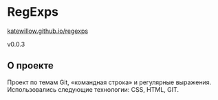 # RegExps
[katewillow.github.io/regexps](https://katewillow.github.io/regexps) 

v0.0.3

## О проекте 
Проект по темам Git, «командная строка» и регулярные выражения.
Использовались следующие технологии: СSS, HTML, GIT.